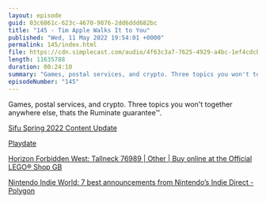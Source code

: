 ```yaml
---
layout: episode
guid: 03c6861c-623c-4670-9876-2dd6ddd682bc
title: "145 - Tim Apple Walks It to You"
published: "Wed, 11 May 2022 19:54:01 +0000"
permalink: 145/index.html
file: https://cdn.simplecast.com/audio/4f63c3a7-7625-4929-a4bc-1ef4cdcbca06/episodes/fcb7b975-1571-4598-a66c-357cf9520f0f/audio/786362d0-89d8-409f-bef0-3128b9273ce9/default_tc.mp3?aid=rss_feed&feed=7Rzwf7P6
length: 11635788
duration: 00:24:10
summary: "Games, postal services, and crypto. Three topics you won't together anywhere else, thats the Ruminate guarantee™."
episodeNumber: "145"
---
```


Games, postal services, and crypto. Three topics you won't together anywhere else, thats the Ruminate guarantee™.

[Sifu Spring 2022 Content Update](https://www.sifugame.com/news/patch-1-08-spring-2022-content-update)

[Playdate](https://play.date/)

[Horizon Forbidden West: Tallneck 76989 | Other | Buy online at the Official LEGO® Shop GB](https://www.lego.com/en-gb/product/horizon-forbidden-west-tallneck-76989)

[Nintendo Indie World: 7 best announcements from Nintendo’s Indie Direct - Polygon](https://www.polygon.com/23066857/nintendo-switch-indie-world-announcements-trailers-indie-direct)
